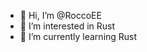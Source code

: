 - 👋 Hi, I’m @RoccoEE
- 👀 I’m interested in Rust
- 🌱 I’m currently learning Rust

<!---
RoccoEE/RoccoEE is a ✨ special ✨ repository because its `README.md` (this file) appears on your GitHub profile.
You can click the Preview link to take a look at your changes.
--->
